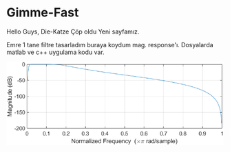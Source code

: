 # Gimme-Fast

Hello Guys, Die-Katze Çöp oldu Yeni sayfamız.


Emre 1 tane filtre tasarladım buraya koydum mag. response'ı. Dosyalarda matlab ve c++ uygulama kodu var.

![alt text](https://github.com/Berken-demirel/Gimme-Fast/blob/master/Image/freqz_of_ex.png)
